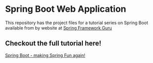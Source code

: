 # Spring Boot Web Application

This repository has the project files for a tutorial series on Spring Boot available from by website
at [Spring Framework Guru](https://springframework.guru)

## Checkout the full tutorial here!

[Spring Boot - making Spring Fun again!](https://springframework.guru/spring-boot-web-application-part-1-spring-initializr/)